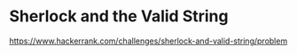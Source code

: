 # Sherlock and the Valid String

https://www.hackerrank.com/challenges/sherlock-and-valid-string/problem